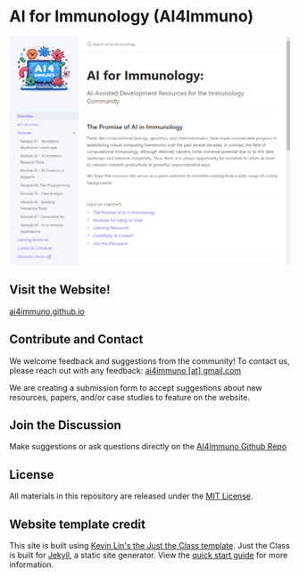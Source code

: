 # AI for Immunology (AI4Immuno)

![website preview](/assets/images/00-ai4immuno-website-homepage.png)

## Visit the Website!
[ai4immuno.github.io](ai4immuno.github.io)

## Contribute and Contact
We welcome feedback and suggestions from the community! To contact us, please reach out with any feedback: [ai4immuno [at] gmail.com](ai4immuno@gmail.com)

We are creating a submission form to accept suggestions about new resources, papers, and/or case studies to feature on the website.

## Join the Discussion
Make suggestions or ask questions directly on the [AI4Immuno Github Repo](https://github.com/ai4immuno/ai4immuno.github.io/discussions)

## License
All materials in this repository are released under the [MIT License](https://opensource.org/license/mit/).


## Website template credit
This site is built using [Kevin Lin's the Just the Class template](https://kevinl.info/just-the-class/).
Just the Class is built for [Jekyll](https://jekyllrb.com), a static site generator. View the [quick start guide](https://jekyllrb.com/docs/) for more information. 